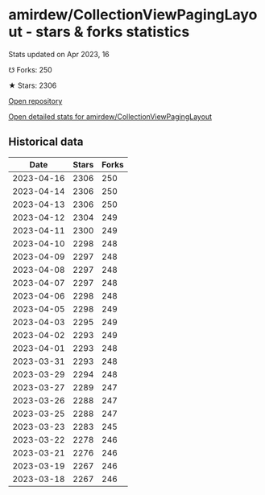 # amirdew/CollectionViewPagingLayout - stars & forks statistics

Stats updated on Apr 2023, 16

☋ Forks: 250

★ Stars: 2306

[Open repository](https://github.com/amirdew/CollectionViewPagingLayout)

[Open detailed stats for amirdew/CollectionViewPagingLayout](https://reviewgithub.com/rep/amirdew/CollectionViewPagingLayout)

## Historical data
| Date | Stars | Forks |
|------|-------|-------|
| 2023-04-16 | 2306 | 250 | 
| 2023-04-14 | 2306 | 250 | 
| 2023-04-13 | 2306 | 250 | 
| 2023-04-12 | 2304 | 249 | 
| 2023-04-11 | 2300 | 249 | 
| 2023-04-10 | 2298 | 248 | 
| 2023-04-09 | 2297 | 248 | 
| 2023-04-08 | 2297 | 248 | 
| 2023-04-07 | 2297 | 248 | 
| 2023-04-06 | 2298 | 248 | 
| 2023-04-05 | 2298 | 249 | 
| 2023-04-03 | 2295 | 249 | 
| 2023-04-02 | 2293 | 249 | 
| 2023-04-01 | 2293 | 248 | 
| 2023-03-31 | 2293 | 248 | 
| 2023-03-29 | 2294 | 248 | 
| 2023-03-27 | 2289 | 247 | 
| 2023-03-26 | 2288 | 247 | 
| 2023-03-25 | 2288 | 247 | 
| 2023-03-23 | 2283 | 245 | 
| 2023-03-22 | 2278 | 246 | 
| 2023-03-21 | 2276 | 246 | 
| 2023-03-19 | 2267 | 246 | 
| 2023-03-18 | 2267 | 246 | 

